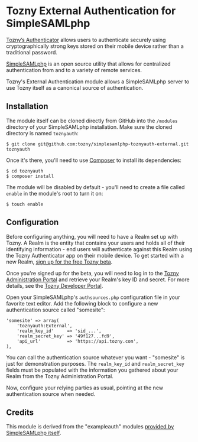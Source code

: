 Tozny External Authentication for SimpleSAMLphp
====

[Tozny’s Authenticator](https://tozny.com/secure-login/) allows users to authenticate securely using cryptographically strong keys stored on their mobile device rather than a traditional password.

[SimpleSAMLphp](https://simplesamlphp.org/) is an open source utility that allows for centralized authentication from and to a variety of remote services.
 
Tozny's External Authentication module allows a SimpleSAMLphp server to use Tozny itself as a canonical source of authentication.

Installation
----

The module itself can be cloned directly from GitHub into the `/modules` directory of your SimpleSAMLphp installation. Make sure the cloned directory is named `toznyauth`: 

    $ git clone git@github.com:tozny/simplesamlphp-toznyauth-external.git toznyauth

Once it's there, you'll need to use [Composer](https://getcomposer.org/) to install its dependencies:
 
    $ cd toznyauth
    $ composer install

The module will be disabled by default - you'll need to create a file called `enable` in the module's root to turn it on:

    $ touch enable

Configuration
----

Before configuring anything, you will need to have a Realm set up with Tozny. A Realm is the entity that contains your users and holds all of their identifying information - end users will authenticate against this Realm using the Tozny Authenticator app on their mobile device. To get started with a new Realm, [sign up for the free Tozny beta](https://tozny.com/beta/).

Once you're signed up for the beta, you will need to log in to the [Tozny Administration Portal](https://admin.tozny.com) and retrieve your Realm's key ID and secret. For more details, see the [Tozny Developer Portal](https://developer.tozny.com/#key-management).

Open your SimpleSAMLphp's `authsources.php` configuration file in your favorite text editor. Add the following block to configure a new authentication source called "somesite":

    'somesite' => array(
        'toznyauth:External',
        'realm_key_id'     => 'sid_...',
        'realm_secret_key' => '49f127...fd9',
        'api_url'          => 'https://api.tozny.com',
    ),
    
You can call the authentication source whatever you want - "somesite" is just for demonstration purposes. The `realm_key_id` and `realm_secret_key` fields must be populated with the information you gathered about your Realm from the Tozny Administration Portal.

Now, configure your relying parties as usual, pointing at the new authentication source when needed.

Credits
----

This module is derived from the "exampleauth" modules [provided by SimpleSAMLphp itself](https://simplesamlphp.org/docs/1.5/simplesamlphp-idp).